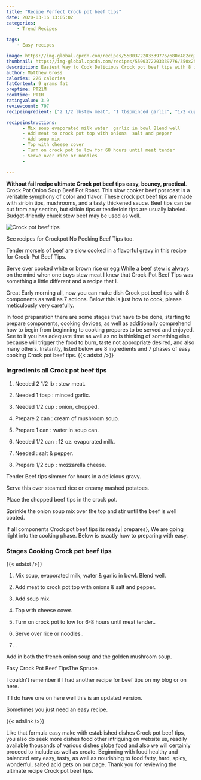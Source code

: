 ```yaml
---
title: "Recipe Perfect Crock pot beef tips"
date: 2020-03-16 13:05:02
categories:
    - Trend Recipes
    
tags:
    - Easy recipes

image: https://img-global.cpcdn.com/recipes/5500372203339776/680x482cq70/crock-pot-beef-tips-recipe-main-photo.jpg
thumbnail: https://img-global.cpcdn.com/recipes/5500372203339776/350x250cq70/crock-pot-beef-tips-recipe-main-photo.jpg
description: Easiest Way to Cook Delicious Crock pot beef tips with 8 ingredients and 7 stages of easy cooking.
author: Matthew Gross
calories: 276 calories
fatContent: 9 grams fat
preptime: PT21M
cooktime: PT1H
ratingvalue: 3.9
reviewcount: 797
recipeingredient: ["2 1/2 lbstew meat", "1 tbspminced garlic", "1/2 cuponion chopped", "2 cancream of mushroom soup", "1 canwater in soup can", "1/2 can12 oz evaporated milk", "salt  pepper", "1/2 cupmozzarella cheese"]

recipeinstructions: 
      - Mix soup evaporated milk water  garlic in bowl Blend well 
      - Add meat to crock pot top with onions  salt and pepper 
      - Add soup mix 
      - Top with cheese cover 
      - Turn on crock pot to low for 68 hours until meat tender 
      - Serve over rice or noodles 
      - 

---
```




**Without fail recipe ultimate Crock pot beef tips easy, bouncy, practical**. Crock Pot Onion Soup Beef Pot Roast. This slow cooker beef pot roast is a veritable symphony of color and flavor. These crock pot beef tips are made with sirloin tips, mushrooms, and a tasty thickened sauce. Beef tips can be cut from any section, but sirloin tips or tenderloin tips are usually labeled. Budget-friendly chuck stew beef may be used as well.


![Crock pot beef tips](https://img-global.cpcdn.com/recipes/5500372203339776/680x482cq70/crock-pot-beef-tips-recipe-main-photo.jpg "Crock pot beef tips")



See recipes for Crockpot No Peeking Beef Tips too.

Tender morsels of beef are slow cooked in a flavorful gravy in this recipe for Crock-Pot Beef Tips.

Serve over cooked white or brown rice or egg While a beef stew is always on the mind when one buys stew meat I knew that Crock-Pot Beef Tips was something a little different and a recipe that I.


Great Early morning all, now you can make dish Crock pot beef tips with 8 components as well as 7 actions. Below this is just how to cook, please meticulously very carefully.

In food preparation there are some stages that have to be done, starting to prepare components, cooking devices, as well as additionally comprehend how to begin from beginning to cooking prepares to be served and enjoyed. See to it you has adequate time as well as no is thinking of something else, because will trigger the food to burn, taste not appropriate desired, and also many others. Instantly, listed below are 8 ingredients and 7 phases of easy cooking Crock pot beef tips.
{{< adstxt />}}

### Ingredients all Crock pot beef tips


1. Needed 2 1/2 lb : stew meat.

1. Needed 1 tbsp : minced garlic.

1. Needed 1/2 cup : onion, chopped.

1. Prepare 2 can : cream of mushroom soup.

1. Prepare 1 can : water in soup can.

1. Needed 1/2 can : 12 oz. evaporated milk.

1. Needed  : salt &amp; pepper.

1. Prepare 1/2 cup : mozzarella cheese.


Tender Beef tips simmer for hours in a delicious gravy.

Serve this over steamed rice or creamy mashed potatoes.

Place the chopped beef tips in the crock pot.

Sprinkle the onion soup mix over the top and stir until the beef is well coated.


If all components Crock pot beef tips its ready| prepares}, We are going right into the cooking phase. Below is exactly how to preparing with easy.

### Stages Cooking Crock pot beef tips

{{< adstxt />}}


1. Mix soup, evaporated milk, water &amp; garlic in bowl. Blend well.



1. Add meat to crock pot top with onions &amp; salt and pepper.



1. Add soup mix.



1. Top with cheese cover.



1. Turn on crock pot to low for 6-8 hours until meat tender..



1. Serve over rice or noodles..



1. .




Add in both the french onion soup and the golden mushroom soup.

Easy Crock Pot Beef TipsThe Spruce.

I couldn&#39;t remember if I had another recipe for beef tips on my blog or on here.

If I do have one on here well this is an updated version.

Sometimes you just need an easy recipe.


{{< adslink />}}

Like that formula easy make with established dishes Crock pot beef tips, you also do seek more dishes food other intriguing on website us, readily available thousands of various dishes globe food and also we will certainly proceed to include as well as create. Beginning with food healthy and balanced very easy, tasty, as well as nourishing to food fatty, hard, spicy, wonderful, salted acid gets on our page. Thank you for reviewing the ultimate recipe Crock pot beef tips.
